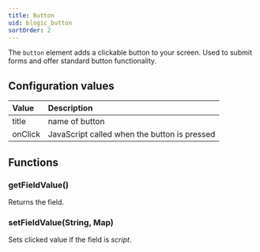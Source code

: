 ```yaml
---
title: Button
uid: blogic_button
sortOrder: 2
---
```


The `button` element adds a clickable button to your screen. Used to submit forms and offer standard button functionality.

## Configuration values

| Value   | Description    |
|:--------|:---------------|
| title   | name of button |
| onClick | JavaScript called when the button is pressed |

## Functions

### getFieldValue()

Returns the field.

### setFieldValue(String, Map)

Sets clicked value if the field is *script*.

